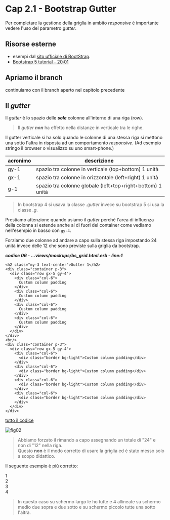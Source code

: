 # <a name="top"></a> Cap 2.1 - Bootstrap Gutter

Per completare la gestione della griglia in ambito *responsive* è importante vedere l'uso del parametro *gutter*.



## Risorse esterne

- esempi dal [sito ufficiale di BootStrap](https://getbootstrap.com/docs).
- [Bootstrap 5 tutorial - 20:01](https://www.youtube.com/watch?v=rQryOSyfXmI&list=PLl1gkwYU90QkvmT4uLM5jzLsotJZtLHgW)



## Apriamo il branch

continuiamo con il branch aperto nel capitolo precedente



## Il *gutter*

Il *gutter* è lo spazio delle ***sole*** colonne all'interno di una riga (row).

> Il *gutter* ***non*** ha effetto nella distanze in verticale tra le righe.

Il gutter verticale si ha solo quando le colonne di una stessa riga si mettono una sotto l'altra in risposta ad un comportamento *responsive*. (Ad esempio stringo il browser o visualizzo su uno smart-phone.)

acronimo | descrizione
---------|-------------------------------------------------
gy-1     | spazio tra colonne in verticale (top+bottom) 1 unità
gx-1     | spazio tra colonne in orizzontale (left+right) 1 unità
g-1      | spazio tra colonne globale (left+top+right+bottom) 1 unità

> In bootstrap 4 si usava la classe *.gutter* invece su bootstrap 5 si usa la classe *.g*.

Prestiamo attenzione quando usiamo il *gutter* perché l'area di influenza della colonna si estende anche al di fuori del container come vediamo nell'esempio in basso con `gy-4`.

Forziamo due colonne ad andare a capo sulla stessa riga impostando 24 unità invece delle 12 che sono previste sulla griglia da bootstrap.

***codice 06 - ...views/mockups/bs_grid.html.erb - line:1***

```html+erb
<h2 class="my-3 text-center">Gutter 1</h2>
<div class="container p-3">
  <div class="row gx-5 gy-4">
    <div class="col-6">
      Custom column padding
    </div>
    <div class="col-6">
      Custom column padding
    </div>
    <div class="col-6">
      Custom column padding
    </div>
    <div class="col-6">
      Custom column padding
    </div>
  </div>
</div>
<br/>
<div class="container p-3">
  <div class="row gx-5 gy-4">
    <div class="col-6">
      <div class="border bg-light">Custom column padding</div>
    </div>
    <div class="col-6">
      <div class="border bg-light">Custom column padding</div>
    </div>
    <div class="col-6">
      <div class="border bg-light">Custom column padding</div>
    </div>
    <div class="col-6">
      <div class="border bg-light">Custom column padding</div>
    </div>
  </div>
</div>
```

[tutto il codice](https://github.com/flaviobordonidev/leanpubabrandnewcms/blob/master/02-bootstrap/02-components/01_06-views-mockups-bs_grid.html.erb)


![fig02](https://github.com/flaviobordonidev/leanpubabrandnewcms/blob/master/02-bootstrap/02-components/02_fig01-bs_grid.png)



> Abbiamo forzato il rimando a capo assegnando un totale di "24" e non di "12" nella riga. <br/>
> Questo **non** è il modo corretto di usare la griglia ed è stato messo solo a scopo didattico.

Il seguente esempio è più corretto:

<div class="container">
  <div class="row g-5">
    <div class="col-lg-3 col-md-6">1</div>
    <div class="col-lg-3 col-md-6">2</div>
    <div class="col-lg-3 col-md-6">3</div>
    <div class="col-lg-3 col-md-6">4</div>
  </div>
</div>

> In questo caso su schermo largo le ho tutte e 4 allineate su schermo medio due sopra e due sotto e su schermo piccolo tutte una sotto l'altra.


